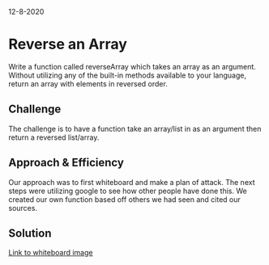 12-8-2020
# Reverse an Array
<!-- Short summary or background information -->
Write a function called reverseArray which takes an array as an argument. Without utilizing any of the built-in methods available to your language, return an array with elements in reversed order.

## Challenge
<!-- Description of the challenge -->
The challenge is to have a function take an array/list in as an argument then return a reversed list/array.

## Approach & Efficiency
<!-- What approach did you take? Why? What is the Big O space/time for this approach? -->
Our approach was to first whiteboard and make a plan of attack. The next steps were utilizing google to see how other people have done this. We created our own function based off others we had seen and cited our sources.

## Solution
<!-- Embedded whiteboard image -->
[Link to whiteboard image](../assets/array-reverse.jpg)